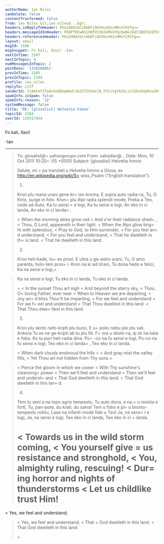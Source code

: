 ```yaml
---
authorName: Ian Niles
canDelete: false
contentTrasformed: false
from: Ian Niles &lt;ian_niles@...&gt;
headers.inReplyToHeader: PGo2dWdzbCs0bDFjQGVHcm91cHMuY29tPg==
headers.messageIdInHeader: PENPTDEwNS1XNTVCOUJGMkVFQzQwNkJGOTJBQTA2QThCRkQwQHBoeC5nYmw+
headers.referencesHeader: PGo2dWdzbCs0bDFjQGVHcm91cHMuY29tPg==
layout: email
msgId: 2106
msgSnippet: Fo kali, Xavi! -Ian
nextInTime: 2107
nextInTopic: 0
numMessagesInTopic: 2
postDate: '1318268851'
prevInTime: 2105
prevInTopic: 2104
profile: ian_niles
replyTo: LIST
senderId: ItAAtmfZTaAtHzBQVpWedlJ62STZ5VoCCN_F5tiYg7AIkLzi52bs6UpRnw3HvGluvvn2lfcCb0UI1br790B4k9AQllj2siLb
spamInfo.isSpam: false
spamInfo.reason: '12'
systemMessage: false
title: 'RE: [glosalist] Helvetia himno'
topicId: 2104
userId: 135517454
---
```



Fo kali, Xavi!

 

-Ian

________________________________
> To: glosalist@=
yahoogroups.com 
> From: xabadiar@... 
> Date: Mon, 10 Oct 2011 10:20=
:05 +0000 
> Subject: [glosalist] Helvetia himno 
> 
> 
> 
> Salute, 
> mi =
pa translati u Helvetia himno a Glosa, 
> ex http://en.wikipedia.org/wiki/S=
wiss_Psalm ("English translation"). 
> 
> 1. 
> Kron plu mana urani gene kr=
iso-kroma, 
> E supra auto radia-ra, 
> Tu, O Kirio, surge in foto. 
> Kron=
 plu Alpi radia splendi-mode, 
> Preka a Teo, cede ad Auto, 
> Ka tu sensi =
e logi, 
> Ka tu sensi e logi; 
> An eko in ci landa, 
> An eko in ci landa=
. 
> 
> < When the morning skies grow red 
> < And o'er their radiance shed=
, 
> < Thou, O Lord, appeareth in their light. 
> < When the Alps glow brig=
ht with splendour, 
> < Pray to God, to Him surrender, 
> < For you feel an=
d understand, 
> < For you feel and understand, 
> < That he dwelleth in th=
is land. 
> < That he dwelleth in this land. 
> 
> 2. 
> Kron heli-kade, tu=
 es proxi. 
> E ultra u ge-astro urani, 
> Tu, O amo parenta, holo-tem prox=
i. 
> Kron na ki ad Urani, 
> Tu dona hedo e felici, 
> Ka na sensi e logi,=
 
> Ka na sensi e logi; 
> Tu eko in ci landa, 
> Tu eko in ci landa. 
> 
>=
 < In the sunset Thou art nigh 
> < And beyond the starry sky, 
> < Thou, O=
 loving Father, ever near 
> < When to Heaven we are departing, 
> < Joy an=
d bliss Thou'lt be imparting, 
> < For we feel and understand 
> < For we f=
eel and understand 
> < That Thou dwellest in this land. 
> < That Thou dwe=
llest in this land. 
> 
> 3. 
> Kron plu skoto nefo kripti plu buno, 
> E u=
 polio nebu ple plu vali, 
> Ankora Tu es ne ge-kripti ab tu plu fili. 
> F=
ora u skoto-ra; qi sti na kata e fobo. 
> Ko tu puri heli-radia dina. 
> Po=
-co na fu sensi e logi, 
> Po-co na fu sensi e logi; 
> Teo eko in ci landa=
, 
> Teo eko in ci landa. 
> 
> < When dark clouds enshroud the hills 
> < =
And gray mist the valley fills, 
> < Yet Thou art not hidden from Thy sons.=
 
> < Pierce the gloom in which we cower 
> < With Thy sunshine's cleansing=
 power 
> < Then we'll feel and understand 
> < Then we'll feel and underst=
and 
> < That God dwelleth in this land. 
> < That God dwelleth in this lan=
d. 
> 
> 4. 
> Tem tu veni a na topo agrio tempestu, 
> Tu auto dona, a na,=
 u resista e forti, 
> Tu, pan-pote, du krati, du salva! 
> Tem u fobo e pl=
u bronto-tempestu noktu, 
> Lase na infanti-mode fide u Teo! 
> Ja, na sens=
i e logi, 
> Ja, na sensi e logi; 
> Teo eko in ci landa, 
> Teo eko in ci =
landa. 
> 
> < Towards us in the wild storm coming, 
> < You yourself give =
us resistance and stronghold, 
> < You, almighty ruling, rescuing! 
> < Dur=
ing horror and nights of thunderstorms 
> < Let us childlike trust Him! 
> =
< Yes, we feel and understand; 
> < Yes, we feel and understand; 
> < That =
God dwelleth in this land. 
> < That God dwelleth in this land. 
> 
> 
>   =
		 	   		  
